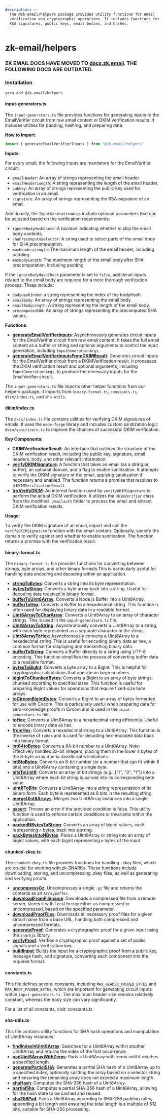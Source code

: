 ```yaml
---
description: >-
  The @zk-email/helpers package provides utility functions for email
  verification and cryptographic operations. It includes functions for handling
  RSA signatures, public keys, email bodies, and hashes.
---
```


# zk-email/helpers

### ZK EMAIL DOCS HAVE MOVED TO [docs.zk.email](https://docs.zk.email/zk-email-verifier/packages/zk-email-helpers). THE FOLLOWING DOCS ARE OUTDATED.

### Installation

```
yarn add @zk-email/helpers
```

#### input-generators.ts

The `input-generators.ts` file provides functions for generating inputs to the EmailVerifier circuit from raw email content or DKIM verification results. It includes utilities for padding, hashing, and preparing data.

**How to Import**:

```typescript
import { generateEmailVerifierInputs } from "@zk-email/helpers"
```

**Inputs**:

For every email, the following inputs are mandatory for the EmailVerifier circuit:

* `emailHeader`: An array of strings representing the email header.
* `emailHeaderLength`: A string representing the length of the email header.
* `pubkey`: An array of strings representing the public key used for verification in an email.
* `signature`: An array of strings representing the RSA-signature of an email.

Additionally, the `InputGenerationArgs` include optional parameters that can be adjusted based on the verification requirements:

* `ignoreBodyHashCheck`: A boolean indicating whether to skip the email body contents.
* `shaPrecomputeSelector`: A string used to select parts of the email body for SHA precomputation.
* `maxHeadersLength`: The maximum length of the email header, including padding.
* `maxBodyLength`: The maximum length of the email body after SHA precomputation, including padding.

If the `ignoreBodyHashCheck` parameter is set to `false`, additional inputs related to the email body are required for a more thorough verification process. These include:

* `bodyHashIndex`: a string representing the index of the bodyHash.
* `emailBody`: An array of strings representing the email body.
* `emailBodyLength`: A string representing the length of the email body.
* `precomputedSHA`: An array of strings representing the precomputed SHA values.

**Functions**:

* [**generateEmailVerifierInputs**](https://github.com/zkemail/zk-email-verify/blob/main/packages/helpers/src/input-generators.ts#32-L42): Asynchronously generates circuit inputs for the EmailVerifier circuit from raw email content. It takes the full email content as a buffer or string and optional arguments to control the input generation, including `InputGenerationArgs`.
* [**generateEmailVerifierInputsFromDKIMResult**](https://github.com/zkemail/zk-email-verify/blob/main/packages/helpers/src/input-generators.ts#L52-L104): Generates circuit inputs for the EmailVerifier circuit from a DKIMVerification result. It processes the DKIM verification result and optional arguments, including `InputGenerationArgs`, to produce the necessary inputs for the EmailVerifier circuit.

The `input-generators.ts` file imports other helper functions from our helpers package. It imports from `binary-format.ts`, `constants.ts`, `dkim/index.ts`, and `sha-utils`.

#### dkim/index.ts

The `dkim/index.ts` file contains utilities for verifying DKIM signatures of emails. It uses the `node-forge` library and includes custom sanitization logic `dkim/sanitizers.ts` to improve the chances of successful DKIM verification.

**Key Components**:

* **DKIMVerificationResult**: An interface that outlines the structure of the DKIM verification result, including the public key, signature, email headers, body, and other relevant information.
* [**verifyDKIMSignature**](https://github.com/zkemail/zk-email-verify/blob/main/packages/helpers/src/dkim/index.ts#L31-L102): A function that takes an email (as a string or buffer), an optional domain, and a flag to enable sanitization. It attempts to verify the DKIM signature of the email, applying sanitization if necessary and enabled. The function returns a promise that resolves to a `DKIMVerificationResult`.
* [**tryVerifyDKIM**](https://github.com/zkemail/zk-email-verify/blob/main/packages/helpers/src/dkim/index.ts#L104-L132): An internal function used by `verifyDKIMSignature` to perform the actual DKIM verification. It utilizes the `DkimVerifier` class from the modified `./mailauth` folder to process the email and extract DKIM verification results.

**Usage**:

To verify the DKIM signature of an email, import and call the `verifyDKIMSignature` function with the email content. Optionally, specify the domain to verify against and whether to enable sanitization. The function returns a promise with the verification result.

#### binary-format.ts

The `binary-format.ts` file provides functions for converting between strings, byte arrays, and other binary formats.This is particularly useful for handling data encoding and decoding within an application.

* [**stringToBytes**](https://github.com/zkemail/zk-email-verify/blob/main/packages/helpers/src/binary-format.ts#L8-L12): Converts a string into its byte representation.
* [**bytesToString**](https://github.com/zkemail/zk-email-verify/blob/main/packages/helpers/src/binary-format.ts#L3-L5): Converts a byte array back into a string. Useful for decoding data received in binary format.
* [**bufferToUint8Array**](https://github.com/zkemail/zk-email-verify/blob/main/packages/helpers/src/binary-format.ts#L31-L38): Converts a Node.js Buffer into a Uint8Array.
* [**bufferToHex**](https://github.com/zkemail/zk-email-verify/blob/main/packages/helpers/src/binary-format.ts#L40-L42): Converts a Buffer to a hexadecimal string. This function is often used for displaying binary data in a readable format.
* [**Uint8ArrayToCharArray**](https://github.com/zkemail/zk-email-verify/blob/main/packages/helpers/src/binary-format.ts#L44-L46): Converts a Uint8Array to an array of character strings. This is used in the `input-generators.ts` file.
* [**Uint8ArrayToString**](https://github.com/zkemail/zk-email-verify/blob/main/packages/helpers/src/binary-format.ts#L48-L52): Asynchronously converts a Uint8Array to a string, with each byte represented as a separate character in the string.
* [**Uint8ArrayToHex**](https://github.com/zkemail/zk-email-verify/blob/main/packages/helpers/src/binary-format.ts#L54-L56): Asynchronously converts a Uint8Array to a hexadecimal string. This is useful for encoding binary data as hex, a common format for displaying and transmitting binary data.
* [**bufferToString**](https://github.com/zkemail/zk-email-verify/blob/main/packages/helpers/src/binary-format.ts#L58-L61): Converts a Buffer directly to a string using UTF-8 encoding. This function simplifies the process of converting buffer data to a readable format.
* [**bytesToBigInt**](https://github.com/zkemail/zk-email-verify/blob/main/packages/helpers/src/binary-format.ts#L63-L69): Converts a byte array to a BigInt. This is helpful for cryptographic calculations that operate on large numbers.
* [**bigIntToChunkedBytes**](https://github.com/zkemail/zk-email-verify/blob/main/packages/helpers/src/binary-format.ts#L71-L79): Converts a BigInt to an array of byte strings, chunked according to specified sizes. This function is useful for preparing BigInt values for operations that require fixed-size byte arrays.
* [**toCircomBigIntBytes**](https://github.com/zkemail/zk-email-verify/blob/main/packages/helpers/src/binary-format.ts#L81-L83): Converts a BigInt to an array of bytes formatted for use with Circom. This is particularly useful when preparing data for zero-knowledge proofs in Circom and is used in the `input-generators.ts` file.
* [**toHex**](https://github.com/zkemail/zk-email-verify/blob/main/packages/helpers/src/binary-format.ts#L113-L117): Converts a Uint8Array to a hexadecimal string efficiently. Useful to encode binary data as hex.
* [**fromHex**](https://github.com/zkemail/zk-email-verify/blob/main/packages/helpers/src/binary-format.ts#L122-L138): Converts a hexadecimal string to a Uint8Array. This function is the inverse of `toHex` and is used for decoding hex-encoded data back into binary format.
* [**int64toBytes**](https://github.com/zkemail/zk-email-verify/blob/main/packages/helpers/src/binary-format.ts#L141-L146): Converts a 64-bit number to a Uint8Array. Note: Effectively handles 32-bit integers, placing them in the lower 4 bytes of the 8-byte array due to JavaScript's limitations.
* [**int8toBytes**](https://github.com/zkemail/zk-email-verify/blob/main/packages/helpers/src/binary-format.ts#L149-L154): Converts an 8-bit number (or a number that can fit within 8 bits) into a Uint8Array containing a single byte.
* [**bitsToUint8**](https://github.com/zkemail/zk-email-verify/blob/main/packages/helpers/src/binary-format.ts#L156-L162): Converts an array of bit strings (e.g., \["1", "0", "1"]) into a Uint8Array where each bit string is parsed into its corresponding byte value.
* [**uint8ToBits**](https://github.com/zkemail/zk-email-verify/blob/main/packages/helpers/src/binary-format.ts#L164-L166): Converts a Uint8Array into a string representation of its binary form. Each byte is represented as 8 bits in the resulting string.
* [**mergeUInt8Arrays**](https://github.com/zkemail/zk-email-verify/blob/main/packages/helpers/src/binary-format.ts#L168-L174): Merges two Uint8Array instances into a single Uint8Array.
* [**assert**](https://github.com/zkemail/zk-email-verify/blob/main/packages/helpers/src/binary-format.ts#L176-L180): Throws an error if the provided condition is false. This utility function is used to enforce certain conditions or invariants within the application.
* [**packedNBytesToString**](https://github.com/zkemail/zk-email-verify/blob/main/packages/helpers/src/binary-format.ts#L182-L190): Converts an array of bigint values, each representing `n` bytes, back into a string.
* [**packBytesIntoNBytes**](https://github.com/zkemail/zk-email-verify/blob/main/packages/helpers/src/binary-format.ts#L192-L204): Packs a Uint8Array or string into an array of bigint values, with each bigint representing `n` bytes of the input.

#### chunked-zkey.ts

The `chunked-zkey.ts` file provides functions for handling `.zkey` files, which are crucial for working with zk-SNARKs. These functions include downloading, storing, and uncompressing .zkey files, as well as generating and verifying proofs.

* [**uncompressGz**](https://github.com/zkemail/zk-email-verify/blob/main/packages/helpers/src/chunked-zkey.ts#L15-L21): Uncompresses a single `.gz` file and returns the contents as an `ArrayBuffer`.
* [**downloadFromFilename**](https://github.com/zkemail/zk-email-verify/blob/main/packages/helpers/src/chunked-zkey.ts#L44-L67): Downloads a compressed file from a remote server, stores it with `localforage` either as compressed or uncompressed, based on the specified parameter.
* [**downloadProofFiles**](https://github.com/zkemail/zk-email-verify/blob/main/packages/helpers/src/chunked-zkey.ts#L69-L96): Downloads all necessary proof files for a given circuit name from a base URL, handling both compressed and uncompressed formats.
* [**generateProof**](https://github.com/zkemail/zk-email-verify/blob/main/packages/helpers/src/chunked-zkey.ts#L98-L113): Generates a cryptographic proof for a given input using the `snarkjs` library.
* [**verifyProof**](https://github.com/zkemail/zk-email-verify/blob/main/packages/helpers/src/chunked-zkey.ts#L115-L131): Verifies a cryptographic proof against a set of public signals and a verification key.
* [**buildInput**](https://github.com/zkemail/zk-email-verify/blob/main/packages/helpers/src/chunked-zkey.ts#L172-L181): Builds the input for a cryptographic proof from a public key, message hash, and signature, converting each component into the required format.

#### constants.ts

This file defines several constants, including `MAX_HEADER_PADDED_BYTES` and `MAX_BODY_PADDED_BYTES`, which are important for generating circuit inputs within `input-generators.ts`. The maximum header size remains relatively constant, whereas the body size can vary significantly.

For a list of all constants, visit: constants.ts

#### sha-utils.ts

This file contains utility functions for SHA hash operations and manipulation of Uint8Array instances.

* [**findIndexInUint8Array**](https://github.com/zkemail/zk-email-verify/blob/main/packages/helpers/src/sha-utils.ts#L5-L23): Searches for a Uint8Array within another Uint8Array and returns the index of the first occurrence.
* [**padUint8ArrayWithZeros**](https://github.com/zkemail/zk-email-verify/blob/main/packages/helpers/src/sha-utils.ts#L25-L30): Pads a Uint8Array with zeros until it reaches a specified length.
* [**generatePartialSHA**](https://github.com/zkemail/zk-email-verify/blob/main/packages/helpers/src/sha-utils.ts#L32-L79): Generates a partial SHA hash of a Uint8Array up to a specified index, optionally splitting the array based on a selector string and ensuring the remaining array does not exceed a maximum length.
* [**shaHash**](https://github.com/zkemail/zk-email-verify/blob/main/packages/helpers/src/sha-utils.ts#L81-L83): Computes the SHA-256 hash of a Uint8Array.
* [**partialSha**](https://github.com/zkemail/zk-email-verify/blob/main/packages/helpers/src/sha-utils.ts#L85-L88): Computes a partial SHA-256 hash of a Uint8Array, allowing for the hash state to be cached and reused.
* [**sha256Pad**](https://github.com/zkemail/zk-email-verify/blob/main/packages/helpers/src/sha-utils.ts#L91-L110): Pads a Uint8Array according to SHA-256 padding rules, appending a bit length and ensuring the total length is a multiple of 512 bits, suitable for SHA-256 processing.
